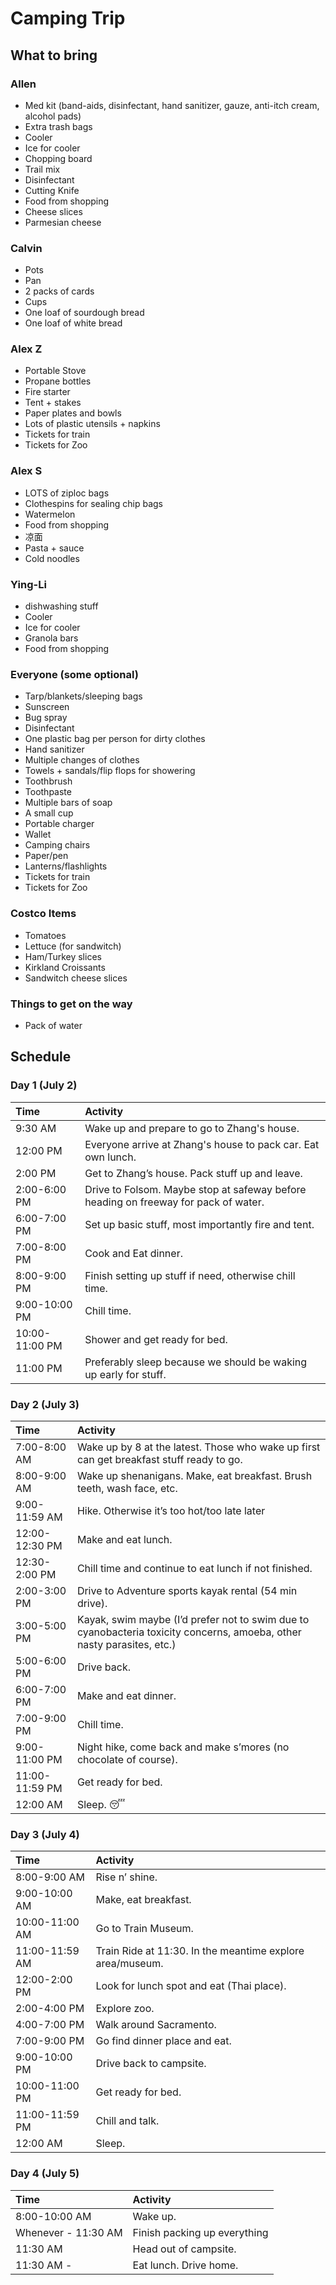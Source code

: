 # Camping Trip
## What to bring

### Allen
- Med kit (band-aids, disinfectant, hand sanitizer, gauze, anti-itch cream, alcohol pads)
- Extra trash bags
- Cooler
- Ice for cooler
- Chopping board
- Trail mix
- Disinfectant
- Cutting Knife
- Food from shopping
- Cheese slices
- Parmesian cheese

### Calvin
- Pots
- Pan
- 2 packs of cards
- Cups
- One loaf of sourdough bread
- One loaf of white bread

### Alex Z
- Portable Stove
- Propane bottles
- Fire starter
- Tent + stakes
- Paper plates and bowls
- Lots of plastic utensils + napkins
- Tickets for train
- Tickets for Zoo

### Alex S
- LOTS of ziploc bags
- Clothespins for sealing chip bags
- Watermelon
- Food from shopping
- 凉面
- Pasta + sauce
- Cold noodles

### Ying-Li
- dishwashing stuff
- Cooler
- Ice for cooler
- Granola bars
- Food from shopping

### Everyone (some optional)
- Tarp/blankets/sleeping bags
- Sunscreen
- Bug spray
- Disinfectant
- One plastic bag per person for dirty clothes
- Hand sanitizer
- Multiple changes of clothes 
- Towels + sandals/flip flops for showering
- Toothbrush
- Toothpaste
- Multiple bars of soap
- A small cup
- Portable charger
- Wallet
- Camping chairs
- Paper/pen
- Lanterns/flashlights
- Tickets for train
- Tickets for Zoo

### Costco Items
- Tomatoes
- Lettuce (for sandwitch)
- Ham/Turkey slices
- Kirkland Croissants
- Sandwitch cheese slices

### Things to get on the way
- Pack of water

## Schedule
### Day 1 (July 2)
| Time         | Activity    |
| :----        |:----        |
|9:30 AM       |Wake up and prepare to go to Zhang's house.|
|12:00 PM      |Everyone arrive at Zhang's house to pack car. Eat own lunch.|
|2:00 PM       |Get to Zhang’s house. Pack stuff up and leave.|
|2:00-6:00 PM  |Drive to Folsom. Maybe stop at safeway before heading on freeway for pack of water.| 
|6:00-7:00 PM  |Set up basic stuff, most importantly fire and tent.|
|7:00-8:00 PM  |Cook and Eat dinner.|
|8:00-9:00 PM  |Finish setting up stuff if need, otherwise chill time.|
|9:00-10:00 PM |Chill time.|
|10:00-11:00 PM|Shower and get ready for bed.|
|11:00 PM      |Preferably sleep because we should be waking up early for stuff.|

### Day 2 (July 3)

|Time   |Activity|
| :---- | :----  |
|7:00-8:00 AM |Wake up by 8 at the latest. Those who wake up first can get breakfast stuff ready to go.|
|8:00-9:00 AM |Wake up shenanigans. Make, eat breakfast. Brush teeth, wash face, etc.|
|9:00-11:59 AM|Hike. Otherwise it’s too hot/too late later|
|12:00-12:30 PM| Make and eat lunch.| 
|12:30-2:00 PM|Chill time and continue to eat lunch if not finished.| 
|2:00-3:00 PM|Drive to Adventure sports kayak rental (54 min drive).|
|3:00-5:00 PM|Kayak, swim maybe (I’d prefer not to swim due to cyanobacteria toxicity concerns, amoeba, other nasty parasites, etc.)|
|5:00-6:00 PM|Drive back.|
|6:00-7:00 PM|Make and eat dinner.|
|7:00-9:00 PM|Chill time.|
|9:00-11:00 PM|Night hike, come back and make s’mores (no chocolate of course).|
|11:00-11:59 PM |Get ready for bed.|
|12:00 AM |Sleep. 😴|

### Day 3 (July 4)
|Time | Activity|
|:----|:----|
|8:00-9:00 AM |Rise n’ shine.|
|9:00-10:00 AM |Make, eat breakfast.|
|10:00-11:00 AM |Go to Train Museum.|
|11:00-11:59 AM |Train Ride at 11:30. In the meantime explore area/museum.|
|12:00-2:00 PM |Look for lunch spot and eat (Thai place).| 
|2:00-4:00 PM |Explore zoo.|
|4:00-7:00 PM |Walk around Sacramento.|
|7:00-9:00 PM |Go find dinner place and eat.|
|9:00-10:00 PM |Drive back to campsite.|
|10:00-11:00 PM |Get ready for bed.|
|11:00-11:59 PM |Chill and talk.|
|12:00 AM| Sleep.|

### Day 4 (July 5)
|Time | Activity|
|:----|:----|
|8:00-10:00 AM |Wake up.|
|Whenever - 11:30 AM|Finish packing up everything|
|11:30 AM|Head out of campsite.|
|11:30 AM - | Eat lunch. Drive home.| 









